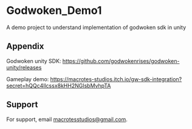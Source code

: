 
# Godwoken_Demo1

A demo project to understand implementation of godwoken sdk in unity



## Appendix

Godwoken unity SDK: https://github.com/godwokenrises/godwoken-unity/releases

Gameplay demo: https://macrotes-studios.itch.io/gw-sdk-integration?secret=hQQc4llcssx8kHH2NGIsbMvhpTA




## Support

For support, email macrotesstudios@gmail.com.

